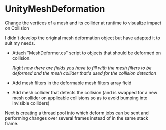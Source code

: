 # UnityMeshDeformation
Change the vertices of a mesh and its collider at runtime to visualize impact on Collision

I didn't develop the original mesh deformation object but have adapted it to suit my needs.

- Attach "MeshDeformer.cs" script to objects that should be deformed on collision.
  
  *Right now there are fields you have to fill with the mesh filters to be deformed and the mesh collider that's used for the collision detection*
  
- Add mesh filters in the deformable mesh filters array field

- Add mesh collider that detects the collision (and is swapped for a new mesh collider on applicable collisions so as to avoid bumping into invisible colliders)

Next is creating a thread pool into which deform jobs can be sent and performing changes over several frames instead of in the same stack frame.
